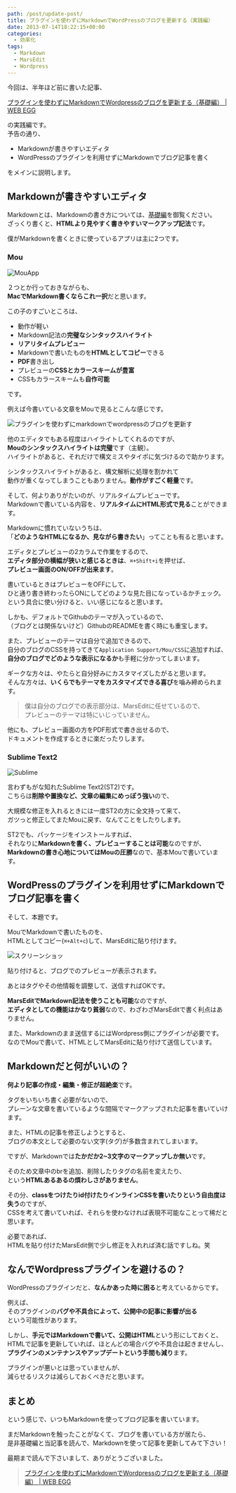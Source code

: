 ```yaml
---
path: /post/update-post/
title: プラグインを使わずにMarkdownでWordPressのブログを更新する（実践編）
date: 2013-07-14T18:22:15+00:00
categories:
  - 効率化
tags:
  - Markdown
  - MarsEdit
  - Wordpress
---
```

今回は、半年ほど前に書いた記事、

[プラグインを使わずにMarkdownでWordpressのブログを更新する（基礎編） \| WEB EGG](/post/write-post-with-markdown-without-plugin-beginner/)

の実践編です。  
予告の通り、

  * Markdownが書きやすいエディタ
  * WordPressのプラグインを利用せずにMarkdownでブログ記事を書く

をメインに説明します。

<!--more-->

Markdownが書きやすいエディタ
----------------------------------------

Markdownとは、Markdownの書き方については、[基礎編](/post/write-post-with-markdown-without-plugin-beginner/)を御覧ください。  
ざっくり書くと、**HTMLより見やすく書きやすいマークアップ記法**です。

僕がMarkdownを書くときに使っているアプリは主に2つです。

### Mou


![MouApp](./MouApp.png)



２つとか行っておきながらも、  
**MacでMarkdown書くならこれ一択**だと思います。

この子のすごいところは、

  * 動作が軽い
  * Markdown記法の**完璧なシンタックスハイライト**
  * **リアリタイムプレビュー**
  * Markdownで書いたものを**HTMLとしてコピー**できる
  * **PDF**書き出し
  * プレビューの**CSSとカラースキームが豊富**
  * CSSもカラースキームも**自作可能**

です。

例えば今書いている文章をMouで見るとこんな感じです。


![プラグインを使わずにmarkdownでwordpressのブログを更新す](./9862465f269e9a789b7039573acd90ab.png)



他のエディタでもある程度はハイライトしてくれるのですが、  
**Mouのシンタックスハイライトは完璧**です（主観）。  
ハイライトがあると、それだけで構文ミスやタイポに気づけるので助かります。

シンタックスハイライトがあると、構文解析に処理を割かれて  
動作が重くなってしまうこともありません。**動作がすごく軽量**です。

そして、何よりありがたいのが、リアルタイムプレビューです。  
Markdownで書いている内容を、**リアルタイムにHTML形式で見る**ことができます。

Markdownに慣れていないうちは、  
「**どのようなHTMLになるか、見ながら書きたい**」ってことも有ると思います。

エディタとプレビューの2カラムで作業をするので、  
**エディタ部分の横幅が狭いと感じるときは**、`⌘+Shift+i`を押せば、  
**プレビュー画面のON/OFFが出来ます**。

書いているときはプレビューをOFFにして、  
ひと通り書き終わったらONにしてどのような見た目になっているかチェック。  
という具合に使い分けると、いい感じになると思います。

しかも、デフォルトでGithubのテーマが入っているので、  
（ブログとは関係ないけど）GithubのREADMEを書く時にも重宝します。

また、プレビューのテーマは自分で追加できるので、  
自分のブログのCSSを持ってきて`Application Support/Mou/CSS`に追加すれば、  
**自分のブログでどのような表示になるか**も手軽に分かってしまいます。

ギークな方々は、やたらと自分好みにカスタマイズしたがると思います。  
そんな方々は、**いくらでもテーマをカスタマイズできる喜び**を噛み締められます。

> 僕は自分のブログでの表示部分は、MarsEditに任せているので、  
> プレビューのテーマは特にいじっていません。

他にも、プレビュー画面の方をPDF形式で書き出せるので、  
ドキュメントを作成するときに楽だったりします。

### Sublime Text2


![Sublime](./sublime.png)



言わずもがな知れたSublime Text2(ST2)です。  
こちらは**削除や置換など、文章の編集にめっぽう強い**ので、

大規模な修正を入れるときには一度ST2の方に全文持って来て、  
ガツっと修正してまたMouに戻す、なんてことをしたりします。

ST2でも、パッケージをインストールすれば、  
それなりに**Markdownを書く、プレビューすることは可能**なのですが、  
**Markdownの書き心地についてはMouの圧勝**なので、基本Mouで書いています。

WordPressのプラグインを利用せずにMarkdownでブログ記事を書く
----------------------------------------

そして、本題です。

MouでMarkdownで書いたものを、  
HTMLとしてコピー(`⌘+Alt+c`)して、MarsEditに貼り付けます。


![スクリーンショッ](./11f4946e5875d625bf0b353a51072d94.png)



貼り付けると、ブログでのプレビューが表示されます。

あとはタグやその他情報を調整して、送信すればOKです。

**MarsEditでMarkdown記法を使うことも可能**なのですが、  
**エディタとしての機能はかなり貧弱**なので、わざわざMarsEditで書く利点はありません。

また、Markdownのまま送信するにはWordpress側にプラグインが必要です。 なのでMouで書いて、HTMLとしてMarsEditに貼り付けて送信しています。

Markdownだと何がいいの？
----------------------------------------

**何より記事の作成・編集・修正が超絶楽**です。

タグをいちいち書く必要がないので、  
プレーンな文章を書いているような間隔でマークアップされた記事を書いていけます。

また、HTMLの記事を修正しようとすると、  
ブログの本文として必要のない文字(タグ)が多数含まれてしまいます。

ですが、Markdownでは**たかだか2~3文字のマークアップしか無い**です。

そのため文章中のbrを追加、削除したりタグの名前を変えたり、  
という**HTMLあるあるの煩わしさがありません**。

その分、**classをつけたりid付けたりインラインCSSを書いたりという自由度は失う**のですが、  
CSSを考えて書いていれば、それらを使わなければ表現不可能なことって稀だと思います。

必要であれば、  
HTMLを貼り付けたMarsEdit側で少し修正を入れれば済む話ですしね。笑

なんでWordpressプラグインを避けるの？
----------------------------------------

WordPressのプラグインだと、**なんかあった時に困る**と考えているからです。

例えば、  
そのプラグインの**バグや不具合によって、公開中の記事に影響が出る**  
という可能性があります。

しかし、**手元ではMarkdownで書いて、公開はHTML**という形にしておくと、  
HTMLで記事を更新していれば、ほとんどの場合バグや不具合は起きませんし、  
**プラグインのメンテナンスやアップデートという手間も減り**ます。

プラグインが悪いとは思っていませんが、  
減らせるリスクは減らしておくべきだと思います。

まとめ
----------------------------------------

という感じで、いつもMarkdownを使ってブログ記事を書いています。

まだMarkdownを触ったことがなくて、ブログを書いている方が居たら、  
是非基礎編と当記事を読んで、Markdownを使って記事を更新してみて下さい！

最期まで読んで下さいまして、ありがとうございました。

> [プラグインを使わずにMarkdownでWordpressのブログを更新する（基礎編） \| WEB EGG](/post/write-post-with-markdown-without-plugin-beginner/)
